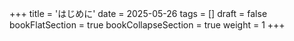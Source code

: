 +++
title = 'はじめに'
date = 2025-05-26
tags = []
draft = false
bookFlatSection = true
bookCollapseSection = true
weight = 1
+++
